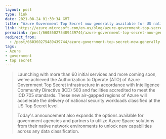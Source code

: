 ```yaml
---
layout: post
type: link
date: 2021-08-24 01:30:34 GMT
title: "Azure Government Top Secret now generally available for US national security missions"
link: https://azure.microsoft.com/en-us/blog/azure-government-top-secret-now-generally-available-for-us-national-security-missions
permalink: /post/660360275489439744/azure-government-top-secret-now-generally
redirect_from: 
  - /post/660360275489439744/azure-government-top-secret-now-generally
tags:
- Azure
- government
- top secret
---
```

<blockquote><p>Launching with more than 60 initial services and more coming soon, we've achieved the Authorization to Operate (ATO) of Azure Government Top Secret infrastructure in accordance with Intelligence Community Directive (ICD) 503 and facilities accredited to meet the ICD 705 standards. These new air-gapped regions of Azure will accelerate the delivery of national security workloads classified at the US Top Secret level.</p><p>Today's announcement also expands the options available for government agencies and partners to utilize Azure Space solutions from their native network environments to unlock new capabilities across any data classification.</p></blockquote>